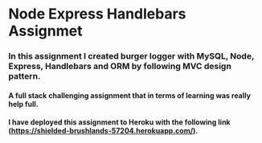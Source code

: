 # Node Express Handlebars Assignmet

### In this assignment I created burger logger with MySQL, Node, Express, Handlebars and ORM by following MVC design pattern.

#### A full stack challenging assignment that in terms of learning was really help full.

#### I have deployed this assignment to Heroku with the following link (https://shielded-brushlands-57204.herokuapp.com/).
